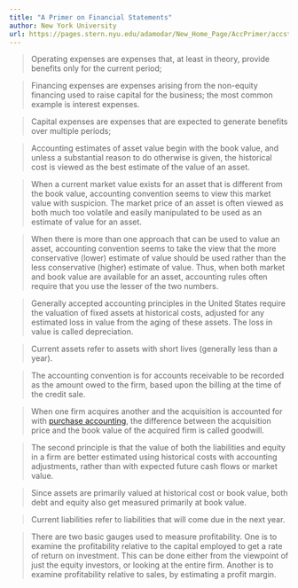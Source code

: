 ```yaml
---
title: "A Primer on Financial Statements"
author: New York University
url: https://pages.stern.nyu.edu/adamodar/New_Home_Page/AccPrimer/accstate.htm
---
```


> Operating expenses are expenses that, at least in theory, provide benefits only for the current period;


> Financing expenses are expenses arising from the non-equity financing used to raise capital for the business; the most common example is interest expenses.


> Capital expenses are expenses that are expected to generate benefits over multiple periods;


> Accounting estimates of asset value begin with the book value, and unless a substantial reason to do otherwise is given, the historical cost is viewed as the best estimate of the value of an asset.


> When a current market value exists for an asset that is different from the book value, accounting convention seems to view this market value with suspicion. The market price of an asset is often viewed as both much too volatile and easily manipulated to be used as an estimate of value for an asset.


> When there is more than one approach that can be used to value an asset, accounting convention seems to take the view that the more conservative (lower) estimate of value should be used rather than the less conservative (higher) estimate of value. Thus, when both market and book value are available for an asset, accounting rules often require that you use the lesser of the two numbers.


> Generally accepted accounting principles in the United States require the valuation of fixed assets at historical costs, adjusted for any estimated loss in value from the aging of these assets. The loss in value is called depreciation.


> Current assets refer to assets with short lives (generally less than a year).


> The accounting convention is for accounts receivable to be recorded as the amount owed to the firm, based upon the billing at the time of the credit sale.


> When one firm acquires another and the acquisition is accounted for with [purchase accounting](https://pages.stern.nyu.edu/adamodar/New_Home_Page/AccPrimer/accstate.htm/goodwill.htm), the difference between the acquisition price and the book value of the acquired firm is called goodwill.


> The second principle is that the value of both the liabilities and equity in a firm are better estimated using historical costs with accounting adjustments, rather than with expected future cash flows or market value.


> Since assets are primarily valued at historical cost or book value, both debt and equity also get measured primarily at book value.


> Current liabilities refer to liabilities that will come due in the next year.


> There are two basic gauges used to measure profitability. One is to examine the profitability relative to the capital employed to get a rate of return on investment. This can be done either from the viewpoint of just the equity investors, or looking at the entire firm. Another is to examine profitability relative to sales, by estimating a profit margin.



